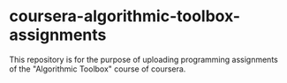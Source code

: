 # coursera-algorithmic-toolbox-assignments
This repository is for the purpose of uploading programming assignments of the "Algorithmic Toolbox" course of coursera.

